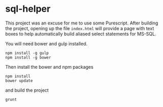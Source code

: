 sql-helper
===========

This project was an excuse for me to use some Purescript. After building the project, opening up the file `index.html` will provide a page with text boxes to help automatically build aliased select statements for MS-SQL.

You will need bower and gulp installed.

    npm install -g gulp
    npm install -g bower

Then install the bower and npm packages

    npm install
    bower update

and build the project

    grunt
